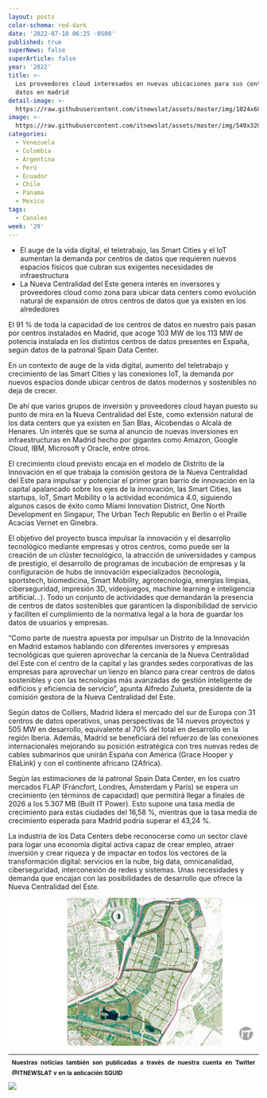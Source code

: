```yaml
---
layout: posts
color-schema: red-dark
date: '2022-07-18 06:25 -0500'
published: true
superNews: false
superArticle: false
year: '2022'
title: >-
  Los proveedores cloud interesados en nuevas ubicaciones para sus centros de
  datos en madrid
detail-image: >-
  https://raw.githubusercontent.com/itnewslat/assets/master/img/1024x680/mapa-madrid-g.jpg
image: >-
  https://raw.githubusercontent.com/itnewslat/assets/master/img/540x320/mapan-madrid-.jpg
categories:
  - Venezuela
  - Colombia
  - Argentina
  - Perú
  - Ecuador
  - Chile
  - Panama
  - Mexico
tags:
  - Canales
week: '29'
---
```

- El auge de la vida digital, el teletrabajo, las Smart Cities y el IoT aumentan la demanda por centros de datos que requieren nuevos espacios físicos que cubran sus exigentes necesidades de infraestructura
- La Nueva Centralidad del Este genera interés en inversores y proveedores cloud como zona para ubicar data centers como evolución natural de expansión de otros centros de datos que ya existen en los alrededores

El 91 % de toda la capacidad de los centros de datos en nuestro país pasan por centros instalados en Madrid, que acoge 103 MW de los 113 MW de potencia instalada en los distintos centros de datos presentes en España, según datos de la patronal Spain Data Center.

En un contexto de auge de la vida digital, aumento del teletrabajo y crecimiento de las Smart Cities y las conexiones IoT, la demanda por nuevos espacios donde ubicar centros de datos modernos y sostenibles no deja de crecer.

De ahí que varios grupos de inversión y proveedores cloud hayan puesto su punto de mira en la Nueva Centralidad del Este, como extensión natural de los data centers que ya existen en San Blas, Alcobendas o Alcalá de Henares. Un interés que se suma al anuncio de nuevas inversiones en infraestructuras en Madrid hecho por gigantes como Amazon, Google Cloud, IBM, Microsoft y Oracle, entre otros.

El crecimiento cloud previsto encaja en el modelo de Distrito de la Innovación en el que trabaja la comisión gestora de la Nueva Centralidad del Este para impulsar y potenciar el primer gran barrio de innovación en la capital apalancado sobre los ejes de la innovación, las Smart Cities, las startups, IoT, Smart Mobility o la actividad económica 4.0, siguiendo algunos casos de éxito como Miami Innovation District, One North Development en Singapur, The Urban Tech Republic en Berlín o el Praille Acacias Vernet en Ginebra.

El objetivo del proyecto busca impulsar la innovación y el desarrollo tecnológico mediante empresas y otros centros, como puede ser la creación de un clúster tecnológico, la atracción de universidades y campus de prestigio, el desarrollo de programas de incubación de empresas y la configuración de hubs de innovación especializados (tecnología, sportstech, biomedicina, Smart Mobility, agrotecnología, energías limpias, ciberseguridad, impresión 3D, videojuegos, machine learning e inteligencia artificial…). Todo un conjunto de actividades que demandarán la presencia de centros de datos sostenibles que garanticen la disponibilidad de servicio y faciliten el cumplimiento de la normativa legal a la hora de guardar los datos de usuarios y empresas.

“Como parte de nuestra apuesta por impulsar un Distrito de la Innovación en Madrid estamos hablando con diferentes inversores y empresas tecnológicas que quieren aprovechar la cercanía de la Nueva Centralidad del Este con el centro de la capital y las grandes sedes corporativas de las empresas para aprovechar un lienzo en blanco para crear centros de datos sostenibles y con las tecnologías más avanzadas de gestión inteligente de edificios y eficiencia de servicio”, apunta Alfredo Zulueta, presidente de la comisión gestora de la Nueva Centralidad del Este.

Según datos de Colliers, Madrid lidera el mercado del sur de Europa con 31 centros de datos operativos, unas perspectivas de 14 nuevos proyectos y 505 MW en desarrollo, equivalente al 70% del total en desarrollo en la región Iberia. Además, Madrid se beneficiará del refuerzo de las conexiones internacionales mejorando su posición estratégica con tres nuevas redes de cables submarinos que unirán España con América (Grace Hooper y EllaLink) y con el continente africano (2Africa).

Según las estimaciones de la patronal Spain Data Center, en los cuatro mercados FLAP (Fráncfort, Londres, Ámsterdam y París) se espera un crecimiento (en términos de capacidad) que permitirá llegar a finales de 2026 a los 5.307 MB (Built IT Power). Esto supone una tasa media de crecimiento para estas ciudades del 16,58 %, mientras que la tasa media de crecimiento esperada para Madrid podría superar el 43,24 %.

La industria de los Data Centers debe reconocerse como un sector clave para logar una economía digital activa capaz de crear empleo, atraer inversión y crear riqueza y de impactar en todos los vectores de la transformación digital: servicios en la nube, big data, omnicanalidad, ciberseguridad, interconexión de redes y sistemas. Unas necesidades y demanda que encajan con las posibilidades de desarrollo que ofrece la Nueva Centralidad del Este.

![](https://raw.githubusercontent.com/itnewslat/assets/master/img/540x320/mapan-madrid-.jpg)

<table style="height: 42px;" width="569">
<tbody>
<tr>
<td style="text-align: justify;"><sub><strong>Nuestras noticias también son publicadas a través de nuestra cuenta en Twitter <a href="https://twitter.com/itnewslat?lang=es">@ITNEWSLAT</a> y en la aplicación <a href="https://squidapp.co/en/">SQUID</a></strong></sub></td>
</tr>
</tbody>
</table>

<img src="https://tracker.metricool.com/c3po.jpg?hash=56f88a41e39ab42c063cc51676587a04"/>